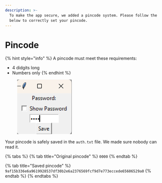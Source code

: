 ```yaml
---
description: >-
  To make the app secure, we added a pincode system. Please follow the steps
  below to correctly set your pincode.
---
```


# Pincode

{% hint style="info" %}
A pincode must meet these requirements:

* 4 didgits long
* Numbers only
{% endhint %}

<figure><img src="../.gitbook/assets/pincode_provide.png" alt=""><figcaption></figcaption></figure>

Your pincode is safely saved in the `auth.txt` file. We made sure nobody can read it.

{% tabs %}
{% tab title="Original pincode" %}
`0000`
{% endtab %}

{% tab title="Saved pincode" %}
`9af15b336e6a9619928537df30b2e6a2376569fcf9d7e773eccede65606529a0`
{% endtab %}
{% endtabs %}
